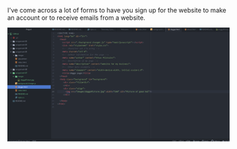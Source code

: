 I've come across a lot of forms to have you sign up for the website to make an account or to receive emails from a website.


![ImageFile](./images/PictureOfWork7.PNG)
